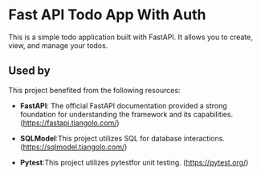 
# Fast API Todo App With Auth
This is a simple todo application built with FastAPI. It allows you to create, view, and manage your todos.

## Used by
This project benefited from the following resources:
* **FastAPI**: The official FastAPI documentation provided a strong foundation for understanding the framework and its capabilities. (https://fastapi.tiangolo.com/)
* **SQLModel**:This project utilizes SQL for database interactions.(https://sqlmodel.tiangolo.com/)

* **Pytest**:This project utilizes pytestfor unit testing. (https://pytest.org/)
